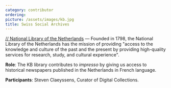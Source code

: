 ```yaml
---
category: contributor
ordering: 
picture: /assets/images/kb.jpg
title: Swiss Social Archives
---
```


[// National Library of the Netherlands](https://www.kb.nl/en) &mdash;  Founded in 1798, the National Library of the Netherlands has the mission of providing "access to the knowledge and culture of the past and the present by providing high-quality services for research, study, and cultural experience".


**Role**: The KB library contributes to *impresso* by giving us access to historical newspapers published in the Netherlands in French language.

**Participants**: Steven Claeyssens, Curator of Digital Collections.